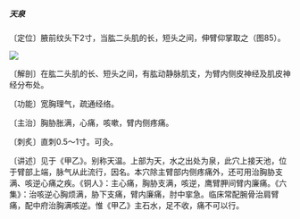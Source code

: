 ##### 天泉

〔定位〕腋前纹头下2寸，当肱二头肌的长，短头之间，伸臂仰掌取之（图85）。

![](img/图85.jpg)

〔解剖〕在肱二头肌的长、短头之间，有肱动静脉肌支，为臂内侧皮神经及肌皮神经分布处。

〔功能〕宽胸理气，疏通经络。

〔主治〕胸胁胀满，心痛，咳嗽，臂内侧疼痛。

〔刺炙〕直刺0.5～1寸。可灸。

〔讲述〕见于《甲乙》。别称天温。上部为天，水之出处为泉，此穴上接天池，位于臂部上端，脉气从此流行，因名。本穴除主臂部内侧疼痛外，还可用治胸胁支满、咳逆心痛之疾。《铜人》：主心痛，胸胁支满，咳逆，鹰臂胛间臂内廉痛。《六集》：治咳逆心胸烦满，胁下支痛，臂内廉痛，肘中挛急。临床常配腕骨治肩臂痛，配中府治胸满咳逆。惟《甲乙》主石水，足不收，痛不可以行。
